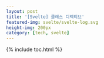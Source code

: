 ```yaml
---
layout: post
title: '[Svelte] 클레스 디렉티브'
featured-img: svelte/svelte-log.svg
height-img: 200px
category: [tech, svelte]
---
```

{% include toc.html %}
